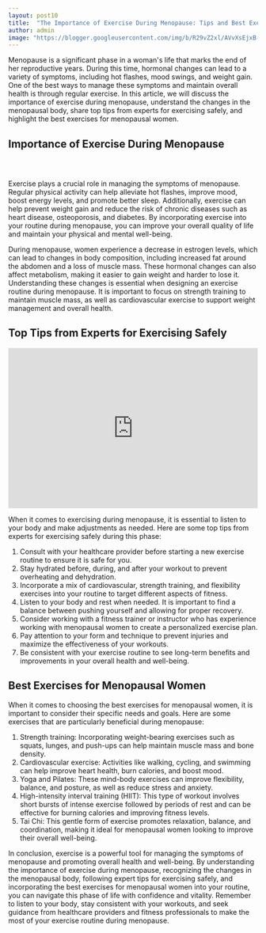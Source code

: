```yaml
---
layout: post10
title:  "The Importance of Exercise During Menopause: Tips and Best Exercises"
author: admin
image: "https://blogger.googleusercontent.com/img/b/R29vZ2xl/AVvXsEjxB-xITsCBUC2wKyry2w8S4ptG6CULGrTof_I3SG7tzqXRNsT0RltT6-M6Rp8yaEFOg6E77-GRFpItWCXIWcSb9lNF9W04NKDmblknZTbdRJEJFTfDCDa38uxhkGFPrQAursg4YJ8irZBLPdv4NzcRYWgy1QQRKM4AxhgYB9u286MnXULSGKplkcSihNQ/s1600/20240502_094641.jpg"
---
```





<p>Menopause is a significant phase in a woman's life that marks the end of her reproductive years. During this time, hormonal changes can lead to a variety of symptoms, including hot flashes, mood swings, and weight gain. One of the best ways to manage these symptoms and maintain overall health is through regular exercise. In this article, we will discuss the importance of exercise during menopause, understand the changes in the menopausal body, share top tips from experts for exercising safely, and highlight the best exercises for menopausal women.</p>
<h2>Importance of Exercise During Menopause</h2>
<div class="separator" style="clear: both;"><a href="https://blogger.googleusercontent.com/img/b/R29vZ2xl/AVvXsEjOMDIECB-ELArZrpC9yOPV8ZWuKz_DN24Nc8yPUvoE8K-x0n_sK8i4tg0Q1FbkegskajdPSSkdJhNWzHFy9_JGeGOCb8orsdQRISlVnjy90Jgw-ApN2m-7cIULSHytjn6j_88H1qzLhDder3wjQzv5m0T8rVZs13S_hh34smnHz7H0hi_kjQsV2SlOn48/s1600/9456ea_87d0620388984a5f8507bc584577e79c-mv2.gif" style="display: block; padding: 1em 0; text-align: center; "><img alt="" border="0" data-original-height="1050" data-original-width="1867" src="https://blogger.googleusercontent.com/img/b/R29vZ2xl/AVvXsEjOMDIECB-ELArZrpC9yOPV8ZWuKz_DN24Nc8yPUvoE8K-x0n_sK8i4tg0Q1FbkegskajdPSSkdJhNWzHFy9_JGeGOCb8orsdQRISlVnjy90Jgw-ApN2m-7cIULSHytjn6j_88H1qzLhDder3wjQzv5m0T8rVZs13S_hh34smnHz7H0hi_kjQsV2SlOn48/s1600/9456ea_87d0620388984a5f8507bc584577e79c-mv2.gif"/></a></div>
<p>Exercise plays a crucial role in managing the symptoms of menopause. Regular physical activity can help alleviate hot flashes, improve mood, boost energy levels, and promote better sleep. Additionally, exercise can help prevent weight gain and reduce the risk of chronic diseases such as heart disease, osteoporosis, and diabetes. By incorporating exercise into your routine during menopause, you can improve your overall quality of life and maintain your physical and mental well-being.</p>

<p>During menopause, women experience a decrease in estrogen levels, which can lead to changes in body composition, including increased fat around the abdomen and a loss of muscle mass. These hormonal changes can also affect metabolism, making it easier to gain weight and harder to lose it. Understanding these changes is essential when designing an exercise routine during menopause. It is important to focus on strength training to maintain muscle mass, as well as cardiovascular exercise to support weight management and overall health.</p>
<h2>Top Tips from Experts for Exercising Safely</h2>
<iframe width="100%" height="324px" src="https://www.youtube.com/embed/IsM9D3gKUQ0" title="12 Minute Menopause  Workout  - Designed to help reduce symptoms from Menopause  Feel Fabulous again" frameborder="0" allow="accelerometer; autoplay; clipboard-write; encrypted-media; gyroscope; picture-in-picture; web-share" referrerpolicy="strict-origin-when-cross-origin" allowfullscreen=""></iframe>

<p>When it comes to exercising during menopause, it is essential to listen to your body and make adjustments as needed. Here are some top tips from experts for exercising safely during this phase:</p>
<ol>
<li>Consult with your healthcare provider before starting a new exercise routine to ensure it is safe for you.</li>
<li>Stay hydrated before, during, and after your workout to prevent overheating and dehydration.</li>
<li>Incorporate a mix of cardiovascular, strength training, and flexibility exercises into your routine to target different aspects of fitness.</li>
<li>Listen to your body and rest when needed. It is important to find a balance between pushing yourself and allowing for proper recovery.</li>
<li>Consider working with a fitness trainer or instructor who has experience working with menopausal women to create a personalized exercise plan.</li>
<li>Pay attention to your form and technique to prevent injuries and maximize the effectiveness of your workouts.</li>
<li>Be consistent with your exercise routine to see long-term benefits and improvements in your overall health and well-being.</li>
</ol>
<h2>Best Exercises for Menopausal Women</h2>
<p>When it comes to choosing the best exercises for menopausal women, it is important to consider their specific needs and goals. Here are some exercises that are particularly beneficial during menopause:</p>
<ol>
<li>Strength training: Incorporating weight-bearing exercises such as squats, lunges, and push-ups can help maintain muscle mass and bone density.</li>
<li>Cardiovascular exercise: Activities like walking, cycling, and swimming can help improve heart health, burn calories, and boost mood.</li>
<li>Yoga and Pilates: These mind-body exercises can improve flexibility, balance, and posture, as well as reduce stress and anxiety.</li>
<li>High-intensity interval training (HIIT): This type of workout involves short bursts of intense exercise followed by periods of rest and can be effective for burning calories and improving fitness levels.</li>
<li>Tai Chi: This gentle form of exercise promotes relaxation, balance, and coordination, making it ideal for menopausal women looking to improve their overall well-being.</li>
</ol>
<p>In conclusion, exercise is a powerful tool for managing the symptoms of menopause and promoting overall health and well-being. By understanding the importance of exercise during menopause, recognizing the changes in the menopausal body, following expert tips for exercising safely, and incorporating the best exercises for menopausal women into your routine, you can navigate this phase of life with confidence and vitality. Remember to listen to your body, stay consistent with your workouts, and seek guidance from healthcare providers and fitness professionals to make the most of your exercise routine during menopause.</p>



